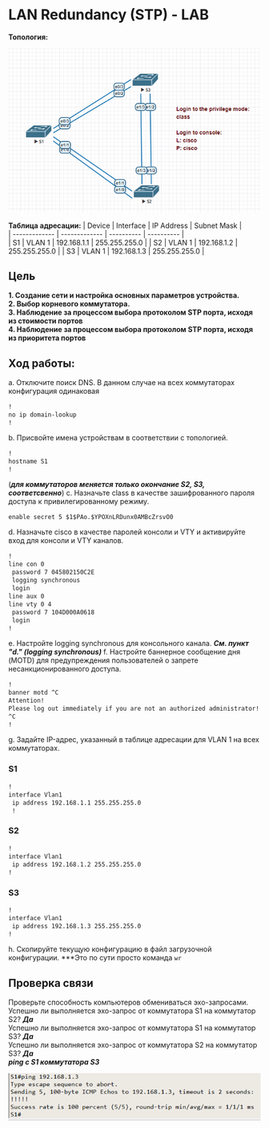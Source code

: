 # LAN Redundancy (STP) - LAB

**Топология:**

![Топология](https://github.com/AlexanderRudakov/airudakov_otus_network_engineer_cource/blob/main/LABS/03%20STP/pictures/topology.PNG)

**Таблица адресации:**
| Device        | Interface     | IP Address   | Subnet Mask   |  
| ------------- | ------------- | ----------   | ----------    |  
| S1            | VLAN 1        | 192.168.1.1  | 255.255.255.0 |
| S2            | VLAN 1        | 192.168.1.2  | 255.255.255.0 |
| S3            | VLAN 1        | 192.168.1.3  | 255.255.255.0 |

## Цель

**1. Создание сети и настройка основных параметров устройства.**<br/>
**2. Выбор корневого коммутатора.**<br/>
**3. Наблюдение за процессом выбора протоколом STP порта, исходя из стоимости портов**<br/>
**4. Наблюдение за процессом выбора протоколом STP порта, исходя из приоритета портов**<br/>

## Ход работы:

a. Отключите поиск DNS. В данном случае на всех коммутаторах конфигурация одинаковая
```
!         
no ip domain-lookup
!
```
b. Присвойте имена устройствам в соответствии с топологией.
```
!
hostname S1 
!
```
(***для коммутаторов меняется только окончание S2, S3, соответсвенно***)
c. Назначьте class в качестве зашифрованного пароля доступа к привилегированному режиму.
```
enable secret 5 $1$PAo.$YPOXnLRDunx0AMBcZrsvO0
```
d.	Назначьте cisco в качестве паролей консоли и VTY и активируйте вход для консоли и VTY каналов.
```
!         
line con 0
 password 7 045802150C2E
 logging synchronous
 login    
line aux 0
line vty 0 4
 password 7 104D000A0618
 login    
!    
```
e.	Настройте logging synchronous для консольного канала. 
***См. пункт "d." (logging synchronous)***
f.	Настройте баннерное сообщение дня (MOTD) для предупреждения пользователей о запрете несанкционированного доступа.
```
!         
banner motd ^C
Attention!
Please log out immediately if you are not an authorized administrator!
^C        
!   
```
g.	Задайте IP-адрес, указанный в таблице адресации для VLAN 1 на всех коммутаторах.
### S1
```
!
interface Vlan1
 ip address 192.168.1.1 255.255.255.0
 !
```
### S2
```
!         
interface Vlan1
 ip address 192.168.1.2 255.255.255.0
!   
```
### S3
```
!         
interface Vlan1
 ip address 192.168.1.3 255.255.255.0
!  
```
h.	Скопируйте текущую конфигурацию в файл загрузочной конфигурации.
***Это по сути просто команда `wr`

## Проверка связи
Проверьте способность компьютеров обмениваться эхо-запросами. <br/>
Успешно ли выполняется эхо-запрос от коммутатора S1 на коммутатор S2? ***Да*** <br/>
Успешно ли выполняется эхо-запрос от коммутатора S1 на коммутатор S3? ***Да*** <br/>
Успешно ли выполняется эхо-запрос от коммутатора S2 на коммутатор S3? ***Да*** <br/>
***ping c S1 коммутатора S3***

![ping](https://github.com/AlexanderRudakov/airudakov_otus_network_engineer_cource/blob/main/LABS/03%20STP/pictures/pingS1_S3.PNG)


